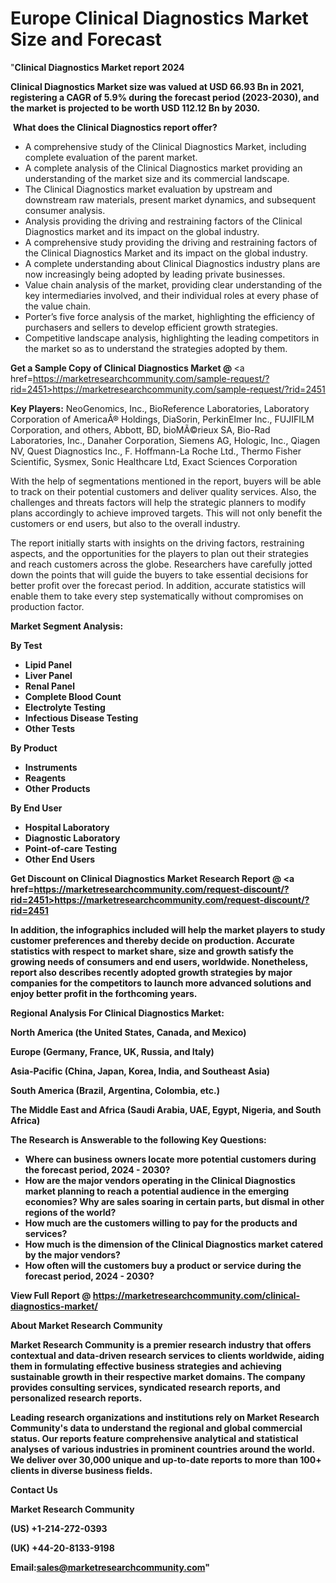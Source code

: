 # Europe Clinical Diagnostics Market Size and Forecast
"<strong>Clinical Diagnostics Market report 2024</strong>

<strong>Clinical Diagnostics Market size was valued at USD 66.93 Bn in 2021, registering a CAGR of 5.9% during the forecast period (2023-2030), and the market is projected to be worth USD 112.12 Bn by 2030.</strong>

 <strong><b>What does the Clinical Diagnostics report offer?</b></strong>
<ul>
  <li>A comprehensive study of the Clinical Diagnostics Market, including complete evaluation of the parent market.</li>
  <li>A complete analysis of the Clinical Diagnostics market providing an understanding of the market size and its commercial landscape.</li>
  <li>The Clinical Diagnostics market evaluation by upstream and downstream raw materials, present market dynamics, and subsequent consumer analysis.</li>
  <li>Analysis providing the driving and restraining factors of the Clinical Diagnostics market and its impact on the global industry.</li>
  <li>A comprehensive study providing the driving and restraining factors of the Clinical Diagnostics Market and its impact on the global industry.</li>
  <li>A complete understanding about Clinical Diagnostics industry plans are now increasingly being adopted by leading private businesses.</li>
  <li>Value chain analysis of the market, providing clear understanding of the key intermediaries involved, and their individual roles at every phase of the value chain.</li>
  <li>Porter’s five force analysis of the market, highlighting the efficiency of purchasers and sellers to develop efficient growth strategies.</li>
  <li>Competitive landscape analysis, highlighting the leading competitors in the market so as to understand the strategies adopted by them.</li>
</ul>

<strong>Get a Sample Copy of Clinical Diagnostics Market @ </strong><a href=https://marketresearchcommunity.com/sample-request/?rid=2451><u>https://marketresearchcommunity.com/sample-request/?rid=2451</u></a>

<strong>Key Players:</strong> 
NeoGenomics, Inc., BioReference Laboratories, Laboratory Corporation of AmericaÂ® Holdings, DiaSorin, PerkinElmer Inc., FUJIFILM Corporation, and others, Abbott, BD, bioMÃ©rieux SA, Bio-Rad Laboratories, Inc., Danaher Corporation, Siemens AG, Hologic, Inc., Qiagen NV, Quest Diagnostics Inc., F. Hoffmann-La Roche Ltd., Thermo Fisher Scientific, Sysmex, Sonic Healthcare Ltd, Exact Sciences Corporation

With the help of segmentations mentioned in the report, buyers will be able to track on their potential customers and deliver quality services. Also, the challenges and threats factors will help the strategic planners to modify plans accordingly to achieve improved targets. This will not only benefit the customers or end users, but also to the overall industry.

The report initially starts with insights on the driving factors, restraining aspects, and the opportunities for the players to plan out their strategies and reach customers across the globe. Researchers have carefully jotted down the points that will guide the buyers to take essential decisions for better profit over the forecast period. In addition, accurate statistics will enable them to take every step systematically without compromises on production factor.

<strong>Market Segment Analysis:</strong>


<strong><strong>By Test</strong></h4>
<ul>
 	<li>Lipid Panel</li>
 	<li>Liver Panel</li>
 	<li>Renal Panel</li>
 	<li>Complete Blood Count</li>
 	<li>Electrolyte Testing</li>
 	<li>Infectious Disease Testing</li>
 	<li>Other Tests</li>
</ul>
<strong><strong>By Product</strong></h4>
<ul>
 	<li>Instruments</li>
 	<li>Reagents</li>
 	<li>Other Products</li>
</ul>
<strong><strong>By End User</strong></h4>
<ul>
 	<li>Hospital Laboratory</li>
 	<li>Diagnostic Laboratory</li>
 	<li>Point-of-care Testing</li>
 	<li>Other End Users</li>
</ul>

<strong>Get Discount on Clinical Diagnostics Market Research Report @ </b></strong><a href=https://marketresearchcommunity.com/request-discount/?rid=2451><u>https://marketresearchcommunity.com/request-discount/?rid=2451</u></a>

In addition, the infographics included will help the market players to study customer preferences and thereby decide on production. Accurate statistics with respect to market share, size and growth satisfy the growing needs of consumers and end users, worldwide. Nonetheless, report also describes recently adopted growth strategies by major companies for the competitors to launch more advanced solutions and enjoy better profit in the forthcoming years.

<strong>Regional Analysis For Clinical Diagnostics Market:</strong>

<strong>North America</strong> (the United States, Canada, and Mexico)

<strong>Europe</strong> (Germany, France, UK, Russia, and Italy)

<strong>Asia-Pacific</strong> (China, Japan, Korea, India, and Southeast Asia)

<strong>South America</strong> (Brazil, Argentina, Colombia, etc.)

<strong>The Middle East and Africa</strong> (Saudi Arabia, UAE, Egypt, Nigeria, and South Africa)

<strong>The Research is Answerable to the following Key Questions:</strong>
<ul>
 	<li>Where can business owners locate more potential customers during the forecast period, 2024 - 2030?</li>
 	<li>How are the major vendors operating in the Clinical Diagnostics market planning to reach a potential audience in the emerging economies? Why are sales soaring in certain parts, but dismal in other regions of the world?</li>
 	<li>How much are the customers willing to pay for the products and services?</li>
 	<li>How much is the dimension of the Clinical Diagnostics market catered by the major vendors?</li>
 	<li>How often will the customers buy a product or service during the forecast period, 2024 - 2030?</li>
</ul>

<strong>View Full Report @</strong> <a href=https://marketresearchcommunity.com/clinical-diagnostics-market/>https://marketresearchcommunity.com/clinical-diagnostics-market/</a>

<strong>About Market Research Community</strong>

Market Research Community is a premier research industry that offers contextual and data-driven research services to clients worldwide, aiding them in formulating effective business strategies and achieving sustainable growth in their respective market domains. The company provides consulting services, syndicated research reports, and personalized research reports.

Leading research organizations and institutions rely on Market Research Community's data to understand the regional and global commercial status. Our reports feature comprehensive analytical and statistical analyses of various industries in prominent countries around the world. We deliver over 30,000 unique and up-to-date reports to more than 100+ clients in diverse business fields.

<strong>Contact Us</strong>

<strong>Market Research Community</strong>

(US) +1-214-272-0393

(UK) +44-20-8133-9198

<strong>Email:</strong>sales@marketresearchcommunity.com"
